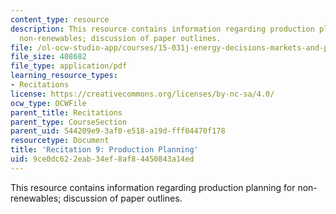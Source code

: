 ```yaml
---
content_type: resource
description: This resource contains information regarding production planning for
  non-renewables; discussion of paper outlines.
file: /ol-ocw-studio-app/courses/15-031j-energy-decisions-markets-and-policies-spring-2012/9ce0dc622eab34ef8af84450843a14ed_MIT15_031JS12_rec9.pdf
file_size: 408682
file_type: application/pdf
learning_resource_types:
- Recitations
license: https://creativecommons.org/licenses/by-nc-sa/4.0/
ocw_type: OCWFile
parent_title: Recitations
parent_type: CourseSection
parent_uid: 544209e9-3af0-e518-a19d-fff04470f178
resourcetype: Document
title: 'Recitation 9: Production Planning'
uid: 9ce0dc62-2eab-34ef-8af8-4450843a14ed
---
```

This resource contains information regarding production planning for non-renewables; discussion of paper outlines.
